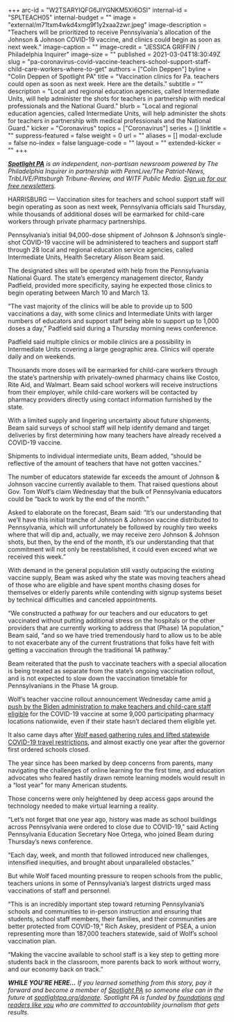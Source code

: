 +++
arc-id = "W2TSARYIQFG6JIYGNKM5XI6OSI"
internal-id = "SPLTEACH05"
internal-budget = ""
image = "external/m71txm4wkd4xmg9f1y2xaa2zwr.jpeg"
image-description = "Teachers will be prioritized to receive Pennsylvania's allocation of the Johnson & Johnson COVID-19 vaccine, and clinics could begin as soon as next week."
image-caption = ""
image-credit = "JESSICA GRIFFIN / Philadelphia Inquirer"
image-size = ""
published = 2021-03-04T18:30:49Z
slug = "pa-coronavirus-covid-vaccine-teachers-school-support-staff-child-care-workers-where-to-get"
authors = ["Colin Deppen"]
byline = "Colin Deppen of Spotlight PA"
title = "Vaccination clinics for Pa. teachers could open as soon as next week. Here are the details."
subtitle = ""
description = "Local and regional education agencies, called Intermediate Units, will help administer the shots for teachers in partnership with medical professionals and the National Guard."
blurb = "Local and regional education agencies, called Intermediate Units, will help administer the shots for teachers in partnership with medical professionals and the National Guard."
kicker = "Coronavirus"
topics = ["Coronavirus"]
series = []
linktitle = ""
suppress-featured = false
weight = 0
url = ""
aliases = []
modal-exclude = false
no-index = false
language-code = ""
layout = ""
extended-kicker = ""
+++

<a href="https://www.spotlightpa.org/"><i><b>Spotlight PA</b></i></a><i> is an independent, non-partisan newsroom powered by The Philadelphia Inquirer in partnership with PennLive/The Patriot-News, TribLIVE/Pittsburgh Tribune-Review, and WITF Public Media. </i><a href="https://www.spotlightpa.org/newsletters"><i>Sign up for our free newsletters</i></a><i>.</i>

HARRISBURG — Vaccination sites for teachers and school support staff will begin operating as soon as next week, Pennsylvania officials said Thursday, while thousands of additional doses will be earmarked for child-care workers through private pharmacy partnerships.

Pennsylvania’s initial 94,000-dose shipment of Johnson &amp; Johnson’s single-shot COVID-19 vaccine will be administered to teachers and support staff through 28 local and regional education service agencies, called Intermediate Units, Health Secretary Alison Beam said.

The designated sites will be operated with help from the Pennsylvania National Guard. The state’s emergency management director, Randy Padfield, provided more specificity, saying he expected those clinics to begin operating between March 10 and March 13.

“The vast majority of the clinics will be able to provide up to 500 vaccinations a day, with some clinics and Intermediate Units with larger numbers of educators and support staff being able to support up to 1,000 doses a day,” Padfield said during a Thursday morning news conference.

<script src="https://www.spotlightpa.org/embed.js" async></script><div data-spl-embed-version="1" data-spl-src="https://www.spotlightpa.org/embeds/newsletter/"></div>

Padfield said multiple clinics or mobile clinics are a possibility in Intermediate Units covering a large geographic area. Clinics will operate daily and on weekends.

Thousands more doses will be earmarked for child-care workers through the state’s partnership with privately-owned pharmacy chains like Costco, Rite Aid, and Walmart. Beam said school workers will receive instructions from their employer, while child-care workers will be contacted by pharmacy providers directly using contact information furnished by the state.

With a limited supply and lingering uncertainty about future shipments, Beam said surveys of school staff will help identify demand and target deliveries by first determining how many teachers have already received a COVID-19 vaccine.

Shipments to individual intermediate units, Beam added, “should be reflective of the amount of teachers that have not gotten vaccines.”

The number of educators statewide far exceeds the amount of Johnson &amp; Johnson vaccine currently available to them. That raised questions about Gov. Tom Wolf’s claim Wednesday that the bulk of Pennsylvania educators could be “back to work by the end of the month.”

Asked to elaborate on the forecast, Beam said: “It’s our understanding that we’ll have this initial tranche of Johnson &amp; Johnson vaccine distributed to Pennsylvania, which will unfortunately be followed by roughly two weeks where that will dip and, actually, we may receive zero Johnson &amp; Johnson shots, but then, by the end of the month, it’s our understanding that that commitment will not only be reestablished, it could even exceed what we received this week.”

With demand in the general population still vastly outpacing the existing vaccine supply, Beam was asked why the state was moving teachers ahead of those who are eligible and have spent months chasing doses for themselves or elderly parents while contending with signup systems beset by technical difficulties and canceled appointments.

“We constructed a pathway for our teachers and our educators to get vaccinated without putting additional stress on the hospitals or the other providers that are currently working to address that (Phase) 1A population,” Beam said, “and so we have tried tremendously hard to allow us to be able to not exacerbate any of the current frustrations that folks have felt with getting a vaccination through the traditional 1A pathway.”

Beam reiterated that the push to vaccinate teachers with a special allocation is being treated as separate from the state’s ongoing vaccination rollout, and is not expected to slow down the vaccination timetable for Pennsylvanians in the Phase 1A group.

<script src="https://www.spotlightpa.org/embed.js" async></script><div data-spl-embed-version="1" data-spl-src="https://www.spotlightpa.org/embeds/donate/"></div>

Wolf’s teacher vaccine rollout announcement Wednesday came amid <a href="https://abcnews.go.com/Politics/teachers-child-care-staff-nationwide-now-sign-vaccine/story?id=76224391">a push by the Biden administration to make teachers and child-care staff eligible</a> for the COVID-19 vaccine at some 9,000 participating pharmacy locations nationwide, even if their state hasn’t declared them eligible yet.

It also came days after <a href="https://www.spotlightpa.org/news/2021/03/pennsylvania-coronavirus-indoor-outdoor-limits-revised-gov-tom-wolf/">Wolf eased gathering rules and lifted statewide COVID-19 travel restrictions</a>, and almost exactly one year after the governor first ordered schools closed.

The year since has been marked by deep concerns from parents, many navigating the challenges of online learning for the first time, and education advocates who feared hastily drawn remote learning models would result in a “lost year” for many American students.

Those concerns were only heightened by deep access gaps around the technology needed to make virtual learning a reality.

“Let’s not forget that one year ago, history was made as school buildings across Pennsylvania were ordered to close due to COVID-19,” said Acting Pennsylvania Education Secretary Noe Ortega, who joined Beam during Thursday’s news conference.

“Each day, week, and month that followed introduced new challenges, intensified inequities, and brought about unparalleled obstacles.”

But while Wolf faced mounting pressure to reopen schools from the public, teachers unions in some of Pennsylvania’s largest districts urged mass vaccinations of staff and personnel.

“This is an incredibly important step toward returning Pennsylvania’s schools and communities to in-person instruction and ensuring that students, school staff members, their families, and their communities are better protected from COVID-19,” Rich Askey, president of PSEA, a union representing more than 187,000 teachers statewide, said of Wolf’s school vaccination plan.

“Making the vaccine available to school staff is a key step to getting more students back in the classroom, more parents back to work without worry, and our economy back on track.”

<i><b>WHILE YOU’RE HERE...</b></i><i> If you learned something from this story, pay it forward and become a member of </i><a href="https://www.spotlightpa.org/"><i>Spotlight PA</i></a><i> so someone else can in the future at </i><a href="http://spotlightpa.org/donate"><i>spotlightpa.org/donate</i></a><i>. Spotlight PA is funded by</i><a href="https://www.spotlightpa.org/support"><i> foundations</i></a><i> </i><a href="https://www.spotlightpa.org/support"><i>and readers like you</i></a><i> who are committed to accountability journalism that gets results.</i>
